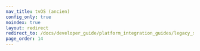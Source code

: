 ```yaml
---
nav_title: tvOS (ancien)
config_only: true
noindex: true
layout: redirect
redirect_to: /docs/developer_guide/platform_integration_guides/legacy_sdks/tvos/initial_sdk_setup
page_order: 14
---
```

